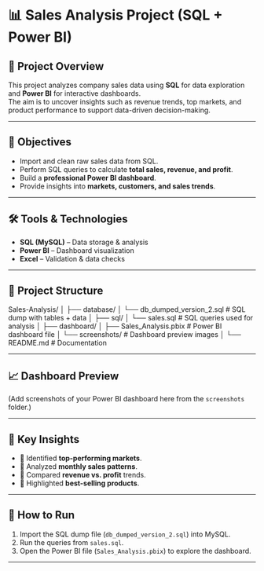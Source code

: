 # 📊 Sales Analysis Project (SQL + Power BI)

## 📌 Project Overview  
This project analyzes company sales data using **SQL** for data exploration and **Power BI** for interactive dashboards.  
The aim is to uncover insights such as revenue trends, top markets, and product performance to support data-driven decision-making.  

---

## 🎯 Objectives  
- Import and clean raw sales data from SQL.  
- Perform SQL queries to calculate **total sales, revenue, and profit**.  
- Build a **professional Power BI dashboard**.  
- Provide insights into **markets, customers, and sales trends**.  

---

## 🛠️ Tools & Technologies  
- **SQL (MySQL)** – Data storage & analysis  
- **Power BI** – Dashboard visualization  
- **Excel** – Validation & data checks  

---

## 📂 Project Structure  
Sales-Analysis/
│
├── database/
│ └── db_dumped_version_2.sql # SQL dump with tables + data
│
├── sql/
│ └── sales.sql # SQL queries used for analysis
│
├── dashboard/
│ ├── Sales_Analysis.pbix # Power BI dashboard file
│ └── screenshots/ # Dashboard preview images
│
└── README.md # Documentation


---

## 📈 Dashboard Preview  
(Add screenshots of your Power BI dashboard here from the `screenshots` folder.)

---

## 🔑 Key Insights  
- 📌 Identified **top-performing markets**.  
- 📌 Analyzed **monthly sales patterns**.  
- 📌 Compared **revenue vs. profit** trends.  
- 📌 Highlighted **best-selling products**.  

---

## 🚀 How to Run  
1. Import the SQL dump file (`db_dumped_version_2.sql`) into MySQL.  
2. Run the queries from `sales.sql`.  
3. Open the Power BI file (`Sales_Analysis.pbix`) to explore the dashboard.  

---
